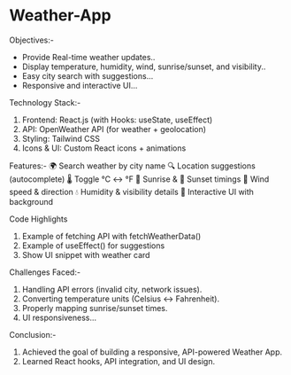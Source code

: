 # Weather-App


Objectives:- 
* Provide Real-time weather updates..
* Display temperature, humidity, wind, sunrise/sunset, and visibility..
* Easy city search with suggestions...
* Responsive and interactive UI...


Technology Stack:-
1. Frontend: React.js (with Hooks: useState, useEffect)
2. API: OpenWeather API (for weather + geolocation)
3. Styling: Tailwind CSS
4. Icons & UI: Custom React icons + animations


Features:-
🌍 Search weather by city name
🔍 Location suggestions (autocomplete)
🌡 Toggle °C ↔ °F
🌅 Sunrise & 🌇 Sunset timings
💨 Wind speed & direction
💧 Humidity & visibility details
🎨 Interactive UI with background


Code Highlights
1. Example of fetching API with fetchWeatherData()
2. Example of useEffect() for suggestions
3. Show UI snippet with weather card


Challenges Faced:-
1. Handling API errors (invalid city, network issues).
2. Converting temperature units (Celsius ↔ Fahrenheit).
3. Properly mapping sunrise/sunset times.
4. UI responsiveness...

Conclusion:-
1. Achieved the goal of building a responsive, API-powered Weather App.
2. Learned React hooks, API integration, and UI design.
